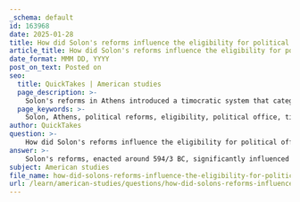```yaml
---
_schema: default
id: 163968
date: 2025-01-28
title: How did Solon's reforms influence the eligibility for political office in Athens?
article_title: How did Solon's reforms influence the eligibility for political office in Athens?
date_format: MMM DD, YYYY
post_on_text: Posted on
seo:
  title: QuickTakes | American studies
  page_description: >-
    Solon's reforms in Athens introduced a timocratic system that categorized citizens into four classes based on wealth, influencing political eligibility and participation.
  page_keywords: >-
    Solon, Athens, political reforms, eligibility, political office, timocratic system, wealth classes, Pentakosiomedimnoi, Hippeis, Zeugitai, Thetes, social tensions, democratic developments, Cleisthenes, aristocracy
author: QuickTakes
question: >-
    How did Solon's reforms influence the eligibility for political office in Athens?
answer: >-
    Solon's reforms, enacted around 594/3 BC, significantly influenced the eligibility for political office in Athens by introducing a timocratic system that categorized citizens into four classes based on their wealth. This categorization was crucial in determining who could participate in various political roles and functions within the Athenian government.\n\n1. **Four Classes Based on Wealth**: Solon divided Athenian citizens into four distinct classes:\n   - **Pentakosiomedimnoi**: The highest class, consisting of those who could produce at least 500 measures of grain or its equivalent. Members of this class were eligible for the highest political offices, including the archonship.\n   - **Hippeis**: The second class, whose members could produce between 300 and 500 measures. They were eligible for certain public offices and could serve as cavalry.\n   - **Zeugitai**: The third class, producing between 200 and 300 measures. They could serve in the infantry and hold some public offices.\n   - **Thetes**: The lowest class, consisting of those who produced less than 200 measures. While they had limited political rights, they were allowed to participate in the Assembly and could serve as rowers in the navy.\n\n2. **Linking Political Power to Property**: By tying political rights to property ownership, Solon's reforms established a system where wealth directly influenced political power. This meant that wealthier citizens had greater access to political office and influence, while the lower classes had limited roles, primarily in the Assembly.\n\n3. **Alleviation of Social Tensions**: Solon's reforms also aimed to alleviate social tensions caused by economic disparities. By abolishing debt slavery and restructuring the political system, he sought to create a more equitable society, which laid the groundwork for future democratic developments.\n\n4. **Foundation for Future Reforms**: Although Solon's reforms did not create a fully democratic system, they set the stage for later reforms by Cleisthenes and others, who would further expand political participation and reduce the power of the aristocracy.\n\nIn summary, Solon's reforms significantly influenced the eligibility for political office in Athens by establishing a timocratic system that linked political rights to wealth, thereby shaping the political landscape and paving the way for future democratic advancements.
subject: American studies
file_name: how-did-solons-reforms-influence-the-eligibility-for-political-office-in-athens.md
url: /learn/american-studies/questions/how-did-solons-reforms-influence-the-eligibility-for-political-office-in-athens
---
```


&nbsp;